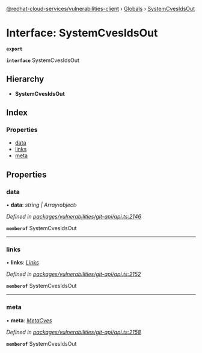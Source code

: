 [@redhat-cloud-services/vulnerabilities-client](../README.md) › [Globals](../globals.md) › [SystemCvesIdsOut](systemcvesidsout.md)

# Interface: SystemCvesIdsOut

**`export`** 

**`interface`** SystemCvesIdsOut

## Hierarchy

* **SystemCvesIdsOut**

## Index

### Properties

* [data](systemcvesidsout.md#data)
* [links](systemcvesidsout.md#links)
* [meta](systemcvesidsout.md#meta)

## Properties

###  data

• **data**: *string | Array‹object›*

*Defined in [packages/vulnerabilities/git-api/api.ts:2146](https://github.com/RedHatInsights/javascript-clients/blob/master/packages/vulnerabilities/git-api/api.ts#L2146)*

**`memberof`** SystemCvesIdsOut

___

###  links

• **links**: *[Links](links.md)*

*Defined in [packages/vulnerabilities/git-api/api.ts:2152](https://github.com/RedHatInsights/javascript-clients/blob/master/packages/vulnerabilities/git-api/api.ts#L2152)*

**`memberof`** SystemCvesIdsOut

___

###  meta

• **meta**: *[MetaCves](metacves.md)*

*Defined in [packages/vulnerabilities/git-api/api.ts:2158](https://github.com/RedHatInsights/javascript-clients/blob/master/packages/vulnerabilities/git-api/api.ts#L2158)*

**`memberof`** SystemCvesIdsOut
